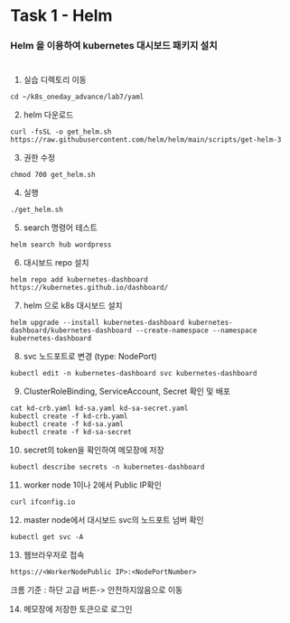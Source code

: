 # Task 1 - Helm

### Helm 을 이용하여 kubernetes 대시보드 패키지 설치
#

1. 실습 디렉토리 이동
```
cd ~/k8s_oneday_advance/lab7/yaml
```

2. helm 다운로드
```
curl -fsSL -o get_helm.sh https://raw.githubusercontent.com/helm/helm/main/scripts/get-helm-3
```

3. 권한 수정
```
chmod 700 get_helm.sh
```

4. 실행
```
./get_helm.sh
```

5. search 명령어 테스트
```
helm search hub wordpress
```

6. 대시보드 repo 설치
```
helm repo add kubernetes-dashboard https://kubernetes.github.io/dashboard/
```
7. helm 으로 k8s 대시보드 설치
```
helm upgrade --install kubernetes-dashboard kubernetes-dashboard/kubernetes-dashboard --create-namespace --namespace kubernetes-dashboard
```
8. svc 노드포트로 변경 (type: NodePort)
```
kubectl edit -n kubernetes-dashboard svc kubernetes-dashboard
```

9. ClusterRoleBinding, ServiceAccount, Secret 확인 및 배포
```
cat kd-crb.yaml kd-sa.yaml kd-sa-secret.yaml
kubectl create -f kd-crb.yaml 
kubectl create -f kd-sa.yaml 
kubectl create -f kd-sa-secret
```

10. secret의 token을 확인하여 메모장에 저장
```
kubectl describe secrets -n kubernetes-dashboard 
```
11. worker node 1이나 2에서 Public IP확인
```
curl ifconfig.io
```

12. master node에서 대시보드 svc의 노드포트 넘버 확인
```
kubectl get svc -A
```

13. 웹브라우저로 접속
```
https://<WorkerNodePublic IP>:<NodePortNumber>
```
크롬 기준 : 하단 고급 버튼-> 안전하지않음으로 이동

14. 메모장에 저장한 토큰으로 로그인